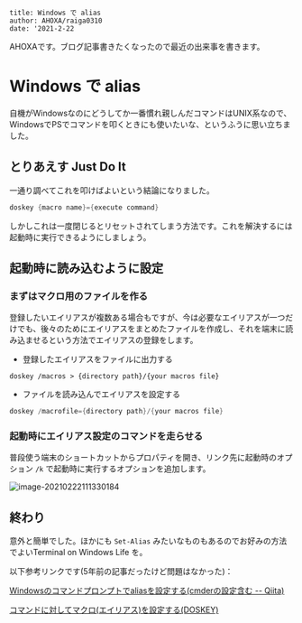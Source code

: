```
title: Windows で alias
author: AHOXA/raiga0310
date: '2021-2-22
```

AHOXAです。ブログ記事書きたくなったので最近の出来事を書きます。

# Windows で alias

自機がWindowsなのにどうしてか一番慣れ親しんだコマンドはUNIX系なので、WindowsでPSでコマンドを叩くときにも使いたいな、というふうに思い立ちました。

## とりあえす Just Do It

一通り調べてこれを叩けばよいという結論になりました。

```powershell
doskey {macro name}={execute command}
```

 しかしこれは一度閉じるとリセットされてしまう方法です。これを解決するには起動時に実行できるようにしましょう。

## 起動時に読み込むように設定

### まずはマクロ用のファイルを作る

登録したいエイリアスが複数ある場合もですが、今は必要なエイリアスが一つだけでも、後々のためにエイリアスをまとめたファイルを作成し、それを端末に読み込ませるという方法でエイリアスの登録をします。

- 登録したエイリアスをファイルに出力する

```
doskey /macros > {directory path}/{your macros file}
```

- ファイルを読み込んでエイリアスを設定する

```powershell
doskey /macrofile={directory path}/{your macros file}
```

### 起動時にエイリアス設定のコマンドを走らせる

普段使う端末のショートカットからプロパティを開き、リンク先に起動時のオプション `/k` で起動時に実行するオプションを追加します。

![image-20210222111330184](C:\Users\raiga\AppData\Roaming\Typora\typora-user-images\image-20210222111330184.png)

## 終わり

意外と簡単でした。ほかにも `Set-Alias`  みたいなものもあるのでお好みの方法でよいTerminal on Windows Life を。

以下参考リンクです(5年前の記事だったけど問題はなかった)：

[Windowsのコマンドプロンプトでaliasを設定する(cmderの設定含む -- Qiita)](https://qiita.com/little_hand_s/items/91d6bcb680eba10da835)

[コマンドに対してマクロ(エイリアス)を設定する(DOSKEY)](https://www.javadrive.jp/command/command/index2.html)

